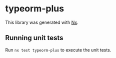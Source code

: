 # typeorm-plus

This library was generated with [Nx](https://nx.dev).

## Running unit tests

Run `nx test typeorm-plus` to execute the unit tests.
